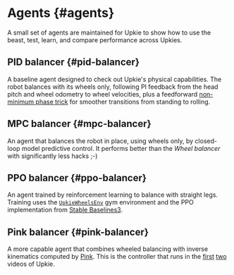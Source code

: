 # Agents {#agents}

A small set of agents are maintained for Upkie to show how to use the beast, test, learn, and compare performance across Upkies.

## PID balancer {#pid-balancer}

A baseline agent designed to check out Upkie's physical capabilities. The robot balances with its wheels only, following PI feedback from the head pitch and wheel odometry to wheel velocities, plus a feedforward <a href="https://github.com/upkie/upkie/blob/662d76180e03a855e8810d60eeb5b229c95b68fb/agents/wheel_balancer/wheel_balancer.py#L378-L400">non-minimum phase trick</a> for smoother transitions from standing to rolling.

## MPC balancer {#mpc-balancer}

An agent that balances the robot in place, using wheels only, by closed-loop model predictive control. It performs better than the <em>Wheel balancer</em> with significantly less hacks ;-)</dd>

## PPO balancer {#ppo-balancer}

An agent trained by reinforcement learning to balance with straight legs. Training uses the <code><a href="https://upkie.github.io/upkie/classupkie_1_1envs_1_1upkie__wheels__env_1_1UpkieWheelsEnv.html#details">UpkieWheelsEnv</a></code> gym environment and the PPO implementation from <a href="https://github.com/DLR-RM/stable-baselines3/">Stable Baselines3</a>.

## Pink balancer {#pink-balancer}

A more capable agent that combines wheeled balancing with inverse kinematics computed by <a href="https://github.com/stephane-caron/pink">Pink</a>. This is the controller that runs in the <a href="https://www.youtube.com/shorts/8b36XcCgh7s">first</a> <a href="https://www.youtube.com/watch?v=NO_TkHGS0wQ">two</a> videos of Upkie.
